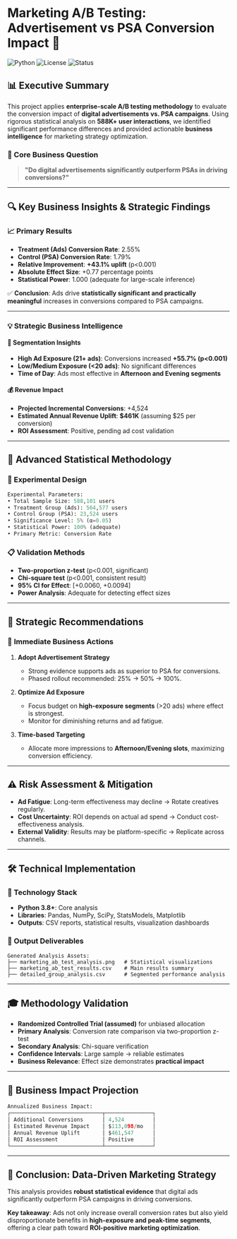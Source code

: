 # Marketing A/B Testing: Advertisement vs PSA Conversion Impact 🚀

![Python](https://img.shields.io/badge/python-v3.8+-blue.svg) ![License](https://img.shields.io/badge/license-MIT-green.svg) ![Status](https://img.shields.io/badge/status-production--ready-success.svg)

## 📊 Executive Summary

This project applies **enterprise-scale A/B testing methodology** to evaluate the conversion impact of **digital advertisements vs. PSA campaigns**. Using rigorous statistical analysis on **588K+ user interactions**, we identified significant performance differences and provided actionable **business intelligence** for marketing strategy optimization.

### 🎯 Core Business Question

> **"Do digital advertisements significantly outperform PSAs in driving conversions?"**

---

## 🔍 Key Business Insights & Strategic Findings

### 📈 Primary Results

* **Treatment (Ads) Conversion Rate**: 2.55%
* **Control (PSA) Conversion Rate**: 1.79%
* **Relative Improvement**: **+43.1% uplift** (p<0.001)
* **Absolute Effect Size**: +0.77 percentage points
* **Statistical Power**: 1.000 (adequate for large-scale inference)

✅ **Conclusion**: Ads drive **statistically significant and practically meaningful** increases in conversions compared to PSA campaigns.

---

### 💡 Strategic Business Intelligence

#### 🔎 **Segmentation Insights**

* **High Ad Exposure (21+ ads)**: Conversions increased **+55.7% (p<0.001)**
* **Low/Medium Exposure (<20 ads)**: No significant differences
* **Time of Day**: Ads most effective in **Afternoon and Evening segments**

#### 💰 **Revenue Impact**

* **Projected Incremental Conversions**: +4,524
* **Estimated Annual Revenue Uplift**: **\$461K** (assuming \$25 per conversion)
* **ROI Assessment**: Positive, pending ad cost validation

---

## 🧠 Advanced Statistical Methodology

### 🔬 Experimental Design

```python
Experimental Parameters:
• Total Sample Size: 588,101 users
• Treatment Group (Ads): 564,577 users
• Control Group (PSA): 23,524 users
• Significance Level: 5% (α=0.05)
• Statistical Power: 100% (adequate)
• Primary Metric: Conversion Rate
```

### 📋 Validation Methods

* **Two-proportion z-test** (p<0.001, significant)
* **Chi-square test** (p<0.001, consistent result)
* **95% CI for Effect**: \[+0.0060, +0.0094]
* **Power Analysis**: Adequate for detecting effect sizes

---

## 🚨 Strategic Recommendations

### 🎯 **Immediate Business Actions**

1. **Adopt Advertisement Strategy**

   * Strong evidence supports ads as superior to PSA for conversions.
   * Phased rollout recommended: 25% → 50% → 100%.

2. **Optimize Ad Exposure**

   * Focus budget on **high-exposure segments** (>20 ads) where effect is strongest.
   * Monitor for diminishing returns and ad fatigue.

3. **Time-based Targeting**

   * Allocate more impressions to **Afternoon/Evening slots**, maximizing conversion efficiency.

---

## ⚠️ Risk Assessment & Mitigation

* **Ad Fatigue**: Long-term effectiveness may decline → Rotate creatives regularly.
* **Cost Uncertainty**: ROI depends on actual ad spend → Conduct cost-effectiveness analysis.
* **External Validity**: Results may be platform-specific → Replicate across channels.

---

## 🛠️ Technical Implementation

### 🔧 Technology Stack

* **Python 3.8+**: Core analysis
* **Libraries**: Pandas, NumPy, SciPy, StatsModels, Matplotlib
* **Outputs**: CSV reports, statistical results, visualization dashboards

### 📁 Output Deliverables

```
Generated Analysis Assets:
├── marketing_ab_test_analysis.png   # Statistical visualizations
├── marketing_ab_test_results.csv    # Main results summary
├── detailed_group_analysis.csv      # Segmented performance analysis
```

---

## 🎓 Methodology Validation

* **Randomized Controlled Trial (assumed)** for unbiased allocation
* **Primary Analysis**: Conversion rate comparison via two-proportion z-test
* **Secondary Analysis**: Chi-square verification
* **Confidence Intervals**: Large sample → reliable estimates
* **Business Relevance**: Effect size demonstrates **practical impact**

---

## 🚀 Business Impact Projection

```python
Annualized Business Impact:
┌─────────────────────────────┬───────────────┐
│ Additional Conversions      │ 4,524         │
│ Estimated Revenue Impact    │ $113,098/mo   │
│ Annual Revenue Uplift       │ $461,547      │
│ ROI Assessment              │ Positive      │
└─────────────────────────────┴───────────────┘
```

---

## 🎯 Conclusion: Data-Driven Marketing Strategy

This analysis provides **robust statistical evidence** that digital ads significantly outperform PSA campaigns in driving conversions.

**Key takeaway**: Ads not only increase overall conversion rates but also yield disproportionate benefits in **high-exposure and peak-time segments**, offering a clear path toward **ROI-positive marketing optimization**.

